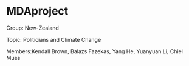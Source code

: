 # MDAproject

Group: New-Zealand

Topic: Politicians and Climate Change

Members:Kendall	Brown, Balazs	Fazekas, Yang	He, Yuanyuan	Li, Chiel	Mues



